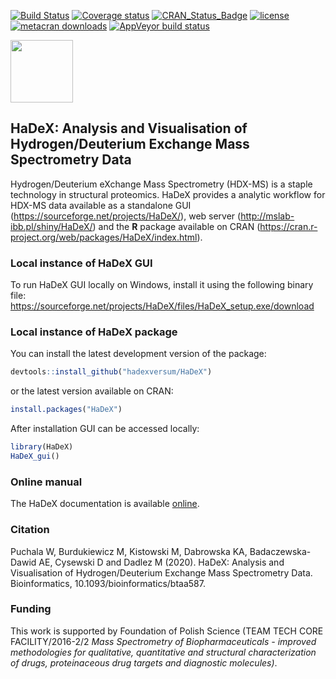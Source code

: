 [![Build Status](https://api.travis-ci.org/hadexversum/HaDeX.png)](https://travis-ci.org/hadexversum/HaDeX)
[![Coverage status](https://codecov.io/gh/hadexversum/hadex/branch/master/graph/badge.svg)](https://codecov.io/github/hadexversum/hadex?branch=master)
[![CRAN_Status_Badge](https://www.r-pkg.org/badges/version/HaDeX)](https://cran.r-project.org/package=HaDeX)
[![license](https://img.shields.io/badge/license-GPL--3-blue.svg)](https://www.gnu.org/licenses/gpl-3.0.en.html)
[![metacran downloads](https://cranlogs.r-pkg.org/badges/grand-total/HaDeX)](https://cran.r-project.org/package=HaDeX)
[![AppVeyor build status](https://ci.appveyor.com/api/projects/status/github/michbur/HaDeX?branch=master&svg=true)](https://ci.appveyor.com/project/michbur/HaDeX)



<p>
  <img src="https://raw.githubusercontent.com/hadexversum/HaDeX/master/inst/HaDeX/HaDeX.png" width="100">
</p>

## HaDeX: Analysis and Visualisation of Hydrogen/Deuterium Exchange Mass Spectrometry Data 

Hydrogen/Deuterium eXchange Mass Spectrometry (HDX-MS) is a staple technology in structural proteomics. HaDeX provides a analytic workflow for HDX-MS data available as a standalone GUI (https://sourceforge.net/projects/HaDeX/), web server (http://mslab-ibb.pl/shiny/HaDeX/) and the **R** package available on CRAN (https://cran.r-project.org/web/packages/HaDeX/index.html). 

### Local instance of HaDeX GUI

To run HaDeX GUI locally on Windows, install it using the following binary file: https://sourceforge.net/projects/HaDeX/files/HaDeX_setup.exe/download

### Local instance of HaDeX package

You can install the latest development version of the package:

```R
devtools::install_github("hadexversum/HaDeX")
```

or the latest version available on CRAN:

```R
install.packages("HaDeX")
```

After installation GUI can be accessed locally:

```R
library(HaDeX)
HaDeX_gui()
```

### Online manual

The HaDeX documentation is available [online](https://HaDeXversum.github.io/HaDeX/).

### Citation

Puchala W, Burdukiewicz M, Kistowski M, Dabrowska KA, Badaczewska-Dawid AE, Cysewski D and Dadlez M (2020). HaDeX: Analysis and Visualisation of Hydrogen/Deuterium Exchange Mass Spectrometry Data. Bioinformatics, 10.1093/bioinformatics/btaa587.

### Funding  

This work is supported by Foundation of Polish Science (TEAM TECH CORE FACILITY/2016-2/2 *Mass Spectrometry of Biopharmaceuticals - improved methodologies for qualitative, quantitative and structural characterization of drugs, proteinaceous drug targets and diagnostic molecules)*.
